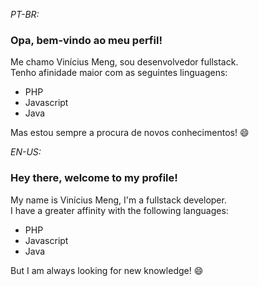 *PT-BR:*
### Opa, bem-vindo ao meu perfil!
Me chamo Vinícius Meng, sou desenvolvedor fullstack.  
Tenho afinidade maior com as seguintes linguagens:
  - PHP  
  - Javascript  
  - Java  
  
Mas estou sempre a procura de novos conhecimentos! 😄
  
*EN-US:*
### Hey there, welcome to my profile!
My name is Vinícius Meng, I'm a fullstack developer.  
I have a greater affinity with the following languages:  
  - PHP  
  - Javascript  
  - Java  
  
But I am always looking for new knowledge! 😄

<!--
**vinimeng/vinimeng** is a ✨ _special_ ✨ repository because its `README.md` (this file) appears on your GitHub profile.

Here are some ideas to get you started:

- 🔭 I’m currently working on ...
- 🌱 I’m currently learning ...
- 👯 I’m looking to collaborate on ...
- 🤔 I’m looking for help with ...
- 💬 Ask me about ...
- 📫 How to reach me: ...
- 😄 Pronouns: ...
- ⚡ Fun fact: ...
-->
